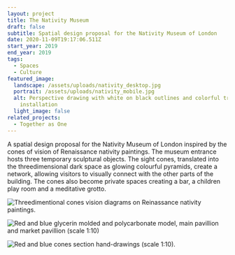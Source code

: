 ```yaml
---
layout: project
title: The Nativity Museum
draft: false
subtitle: Spatial design proposal for the Nativity Museum of London
date: 2020-11-09T19:17:06.511Z
start_year: 2019
end_year: 2019
tags:
  - Spaces
  - Culture
featured_image:
  landscape: /assets/uploads/nativity_desktop.jpg
  portrait: /assets/uploads/nativity_mobile.jpg
  alt: Perspective drawing with white on black outlines and colorful translucent
    installation
  light_image: false
related_projects:
  - Together as One
---
```

A spatial design proposal for the Nativity Museum of London inspired by the cones of vision of Renaissance nativity paintings. The museum entrance hosts three temporary sculptural objects. The sight cones, translated into the threedimensional dark space as glowing colourful pyramids, create a network, allowing visitors to visually connect with the other parts of the building. The cones also become private spaces creating a bar, a children play room and a meditative grotto. 

![Threedimentional cones vision diagrams on Reinassance nativity paintings.](/assets/uploads/nativity2.jpg "Study of cones vision diagrams on Reinassance nativity paintings.")

![Red and blue glycerin molded and polycarbonate model, main pavillion and market pavillion (scale 1:10)](/assets/uploads/nativity9.jpg "Red and blue glycerin molded and polycarbonate model, main pavillion and market pavillion (scale 1:10)")

![Red and blue cones section hand-drawings (scale 1:10).](/assets/uploads/nativity4.jpg "Red and blue cones section hand-drawings (scale 1:10).")